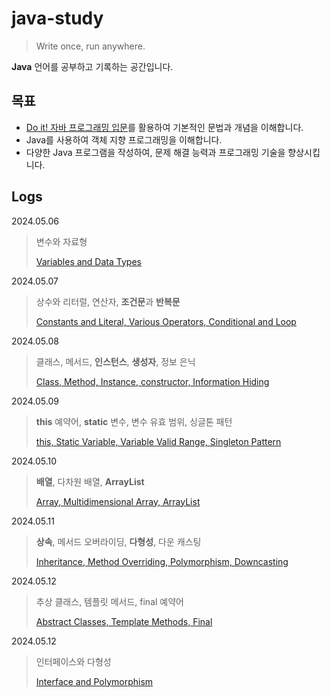 # java-study

> Write once, run anywhere.

**Java** 언어를 공부하고 기록하는 공간입니다.

## 목표

- [Do it! 자바 프로그래밍 입문](https://product.kyobobook.co.kr/detail/S000001817902)를 활용하여 기본적인 문법과 개념을
  이해합니다.
- Java를 사용하여 객체 지향 프로그래밍을 이해합니다.
- 다양한 Java 프로그램을 작성하여, 문제 해결 능력과 프로그래밍 기술을 향상시킵니다.

## Logs

2024.05.06
> 변수와 자료형
>
> [Variables and Data Types](https://github.com/kmseunh/java-study/blob/main/study-logs/2024-05-06-java.md)

2024.05.07
> 상수와 리터럴, 연산자, **조건문**과 **반복문**
>
> [Constants and Literal, Various Operators, Conditional and Loop](https://github.com/kmseunh/java-study/blob/main/study-logs/2024-05-07-java.md)

2024.05.08
> 클래스, 메서드, **인스턴스**, **생성자**, 정보 은닉
>
> [Class, Method, Instance, constructor, Information Hiding](https://github.com/kmseunh/java-study/blob/main/study-logs/2024-05-08-java.md)

2024.05.09
> **this** 예약어, **static** 변수, 변수 유효 범위, 싱글톤 패턴
>
> [this, Static Variable, Variable Valid Range, Singleton Pattern](https://github.com/kmseunh/java-study/blob/main/study-logs/2024-05-09-java.md)

2024.05.10
> **배열**, 다차원 배열, **ArrayList**
>
> [Array, Multidimensional Array, ArrayList](https://github.com/kmseunh/java-study/blob/main/study-logs/2024-05-10-java.md)

2024.05.11
> **상속**, 메서드 오버라이딩, **다형성**, 다운 캐스팅
>
> [Inheritance, Method Overriding, Polymorphism, Downcasting](https://github.com/kmseunh/java-study/blob/main/study-logs/2024-05-11-java.md)

2024.05.12
> 추상 클래스, 템플릿 메서드, final 예약어
>
> [Abstract Classes, Template Methods, Final](https://github.com/kmseunh/java-study/blob/main/study-logs/2024-05-12-java.md)

2024.05.12
> 인터페이스와 다형성
>
> [Interface and Polymorphism](https://github.com/kmseunh/java-study/blob/main/study-logs/2024-05-13-java.md)